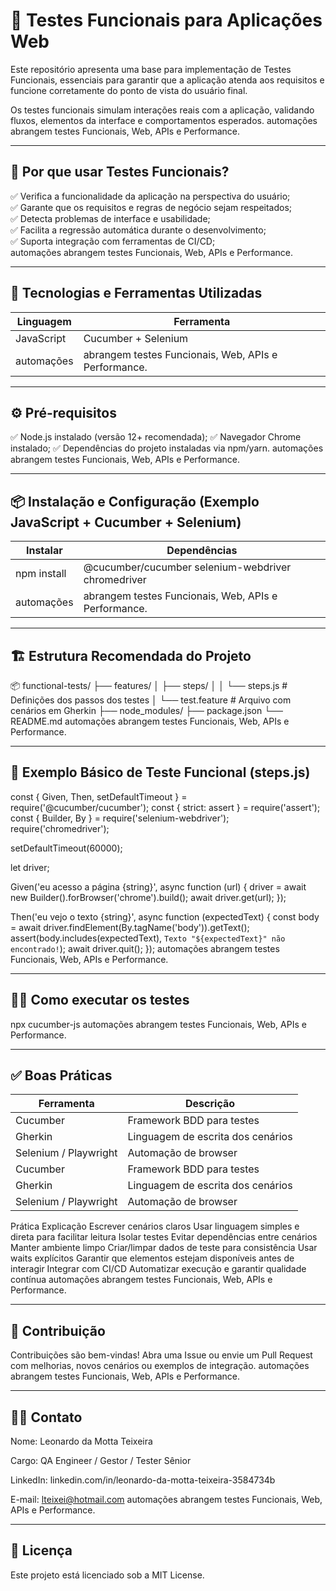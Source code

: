 # 🚀 Testes Funcionais para Aplicações Web

Este repositório apresenta uma base para implementação de Testes Funcionais, essenciais para garantir que a aplicação atenda aos requisitos e funcione corretamente do ponto de vista do usuário final.

Os testes funcionais simulam interações reais com a aplicação, validando fluxos, elementos da interface e comportamentos esperados.
automações abrangem testes Funcionais, Web, APIs e Performance.

---

## 🎯 Por que usar Testes Funcionais?  
  
✅ Verifica a funcionalidade da aplicação na perspectiva do usuário;  
✅ Garante que os requisitos e regras de negócio sejam respeitados;  
✅ Detecta problemas de interface e usabilidade;  
✅ Facilita a regressão automática durante o desenvolvimento;  
✅ Suporta integração com ferramentas de CI/CD;  
automações abrangem testes Funcionais, Web, APIs e Performance.  

---

## 🧰 Tecnologias e Ferramentas Utilizadas
| Linguagem           | Ferramenta                                             |
|---------------------|--------------------------------------------------------|
| JavaScript          | Cucumber + Selenium                                    |
| automações          | abrangem testes Funcionais, Web, APIs e Performance.   | 

---

## ⚙️ Pré-requisitos

✅ Node.js instalado (versão 12+ recomendada);
✅ Navegador Chrome instalado;
✅ Dependências do projeto instaladas via npm/yarn.
automações abrangem testes Funcionais, Web, APIs e Performance.

---

## 📦 Instalação e Configuração (Exemplo JavaScript + Cucumber + Selenium)
| Instalar           | Dependências                                         |
|--------------------|------------------------------------------------------|
| npm install        | @cucumber/cucumber selenium-webdriver chromedriver   |
| automações         | abrangem testes Funcionais, Web, APIs e Performance. | 

---

## 🏗 Estrutura Recomendada do Projeto
📦 functional-tests/
├── features/
│   ├── steps/
│   │   └── steps.js          # Definições dos passos dos testes
│   └── test.feature          # Arquivo com cenários em Gherkin
├── node_modules/
├── package.json
└── README.md
automações abrangem testes Funcionais, Web, APIs e Performance.

---

## 🔎 Exemplo Básico de Teste Funcional (steps.js)
const { Given, Then, setDefaultTimeout } = require('@cucumber/cucumber');
const { strict: assert } = require('assert');
const { Builder, By } = require('selenium-webdriver');
require('chromedriver');

setDefaultTimeout(60000);

let driver;

Given('eu acesso a página {string}', async function (url) {
  driver = await new Builder().forBrowser('chrome').build();
  await driver.get(url);
});

Then('eu vejo o texto {string}', async function (expectedText) {
  const body = await driver.findElement(By.tagName('body')).getText();
  assert(body.includes(expectedText), `Texto "${expectedText}" não encontrado!`);
  await driver.quit();
});
automações abrangem testes Funcionais, Web, APIs e Performance.

---

## 🏃‍♂️ Como executar os testes
npx cucumber-js
automações abrangem testes Funcionais, Web, APIs e Performance.

---

## ✅ Boas Práticas
| Ferramenta           | Descrição                                  |
|---------------------|--------------------------------------------|
| Cucumber             | Framework BDD para testes                  |
| Gherkin              | Linguagem de escrita dos cenários          |
| Selenium / Playwright| Automação de browser                       |
| Cucumber             | Framework BDD para testes                  |
| Gherkin              | Linguagem de escrita dos cenários          |
| Selenium / Playwright| Automação de browser                       |
Prática	Explicação
Escrever cenários claros	Usar linguagem simples e direta para facilitar leitura
Isolar testes	Evitar dependências entre cenários
Manter ambiente limpo	Criar/limpar dados de teste para consistência
Usar waits explícitos	Garantir que elementos estejam disponíveis antes de interagir
Integrar com CI/CD	Automatizar execução e garantir qualidade contínua
automações abrangem testes Funcionais, Web, APIs e Performance.

---

## 🤝 Contribuição

Contribuições são bem-vindas!
Abra uma Issue ou envie um Pull Request com melhorias, novos cenários ou exemplos de integração.
automações abrangem testes Funcionais, Web, APIs e Performance.

---

## 👩‍💻 Contato

Nome: Leonardo da Motta Teixeira

Cargo: QA Engineer / Gestor / Tester Sênior

LinkedIn: linkedin.com/in/leonardo-da-motta-teixeira-3584734b

E-mail: lteixei@hotmail.com
automações abrangem testes Funcionais, Web, APIs e Performance.

---

## 📝 Licença

Este projeto está licenciado sob a MIT License.
